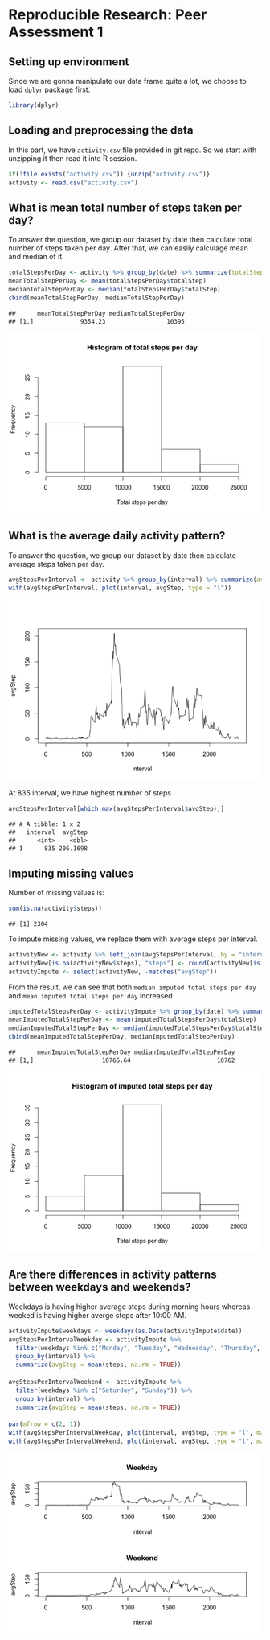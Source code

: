 # Reproducible Research: Peer Assessment 1
## Setting up environment
Since we are gonna manipulate our data frame quite a lot, we choose to load `dplyr` package first.


```r
library(dplyr)
```

## Loading and preprocessing the data
In this part, we have `activity.csv` file provided in git repo. So we start with unzipping it then read it into R session.


```r
if(!file.exists("activity.csv")) {unzip("activity.csv")}
activity <- read.csv("activity.csv")
```

## What is mean total number of steps taken per day?
To answer the question, we group our dataset by date then calculate total number of steps taken per day. After that, we can easily calculage mean and median of it.


```r
totalStepsPerDay <- activity %>% group_by(date) %>% summarize(totalStep = sum(steps, na.rm = TRUE))
meanTotalStepPerDay <- mean(totalStepsPerDay$totalStep)
medianTotalStepPerDay <- median(totalStepsPerDay$totalStep)
cbind(meanTotalStepPerDay, medianTotalStepPerDay)
```

```
##      meanTotalStepPerDay medianTotalStepPerDay
## [1,]             9354.23                 10395
```

![](PA1_template_files/figure-html/plot1-1.png)<!-- -->


## What is the average daily activity pattern?
To answer the question, we group our dataset by date then calculate average steps taken per day.


```r
avgStepsPerInterval <- activity %>% group_by(interval) %>% summarize(avgStep = mean(steps, na.rm = TRUE))
with(avgStepsPerInterval, plot(interval, avgStep, type = "l"))
```

![](PA1_template_files/figure-html/unnamed-chunk-2-1.png)<!-- -->

At 835 interval, we have highest number of steps

```r
avgStepsPerInterval[which.max(avgStepsPerInterval$avgStep),]
```

```
## # A tibble: 1 x 2
##   interval  avgStep
##      <int>    <dbl>
## 1      835 206.1698
```


## Imputing missing values
Number of missing values is:


```r
sum(is.na(activity$steps))
```

```
## [1] 2304
```

To impute missing values, we replace them with average steps per interval.


```r
activityNew <- activity %>% left_join(avgStepsPerInterval, by = "interval")
activityNew[is.na(activityNew$steps), "steps"] <- round(activityNew[is.na(activityNew$steps), "avgStep"])
activityImpute <- select(activityNew, -matches("avgStep"))
```


From the result, we can see that both `median imputed total steps per day` and `mean imputed total steps per day` increased


```r
imputedTotalStepsPerDay <- activityImpute %>% group_by(date) %>% summarize(totalStep = sum(steps))
meanImputedTotalStepPerDay <- mean(imputedTotalStepsPerDay$totalStep)
medianImputedTotalStepPerDay <- median(imputedTotalStepsPerDay$totalStep)
cbind(meanImputedTotalStepPerDay, medianImputedTotalStepPerDay)
```

```
##      meanImputedTotalStepPerDay medianImputedTotalStepPerDay
## [1,]                   10765.64                        10762
```

![](PA1_template_files/figure-html/plot2-1.png)<!-- -->

## Are there differences in activity patterns between weekdays and weekends?
Weekdays is having higher average steps during morning hours whereas weeked is having higher averge steps after 10:00 AM.


```r
activityImpute$weekdays <- weekdays(as.Date(activityImpute$date))
avgStepsPerIntervalWeekday <- activityImpute %>% 
  filter(weekdays %in% c("Monday", "Tuesday", "Wednesday", "Thursday", "Friday")) %>% 
  group_by(interval) %>% 
  summarize(avgStep = mean(steps, na.rm = TRUE))

avgStepsPerIntervalWeekend <- activityImpute %>% 
  filter(weekdays %in% c("Saturday", "Sunday")) %>% 
  group_by(interval) %>% 
  summarize(avgStep = mean(steps, na.rm = TRUE))

par(mfrow = c(2, 1))
with(avgStepsPerIntervalWeekday, plot(interval, avgStep, type = "l", main = "Weekday", ylim = c(0, 200)))
with(avgStepsPerIntervalWeekend, plot(interval, avgStep, type = "l", main = "Weekend", ylim = c(0, 200)))
```

![](PA1_template_files/figure-html/unnamed-chunk-5-1.png)<!-- -->
